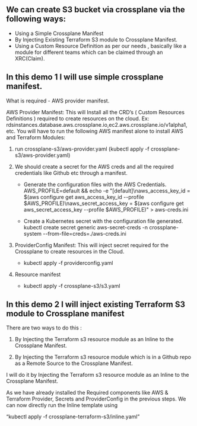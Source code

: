 ## We can create S3 bucket via crossplane via the following ways:

- Using a Simple Crossplane Manifest
- By Injecting Existing Terraform S3 module to Crossplane Manifest.
- Using a Custom Resource Definition as per our needs , basically like a module for different teams which can be claimed through an XRC(Claim).

## In this demo 1 I will use simple crossplane manifest. 

What is required - AWS provider manifest.

AWS Provider Manifest: This will Install all the CRD’s ( Custom Resources Definitions ) required to create resources on the cloud. Ex: rdsinstances.database.aws.crossplane.io,ec2.aws.crossplane.io/v1alpha1, etc.
You will have to run the following AWS manifest alone to install AWS and Terraform Modules:

1. run crossplane-s3/aws-provider.yaml (kubectl apply -f crossplane-s3/aws-provider.yaml)
2. We should create a secret for the AWS creds and all the required credentials like Github etc through a manifest.

    - Generate the configuration files with the AWS Credentials. 
    AWS_PROFILE=default && echo -e "[default]\naws_access_key_id = $(aws configure get aws_access_key_id --profile $AWS_PROFILE)\naws_secret_access_key = $(aws configure get aws_secret_access_key --profile $AWS_PROFILE)" > aws-creds.ini

    - Create a Kubernetes secret with the configuration file generated. 
    kubectl create secret generic aws-secret-creds -n crossplane-system --from-file=creds=./aws-creds.ini
3. ProviderConfig Manifest: This will inject secret required for the Crossplane to create resources in the Cloud.
    
    - kubectl apply -f providerconfig.yaml

4. Resource manifest 

    - kubectl apply -f crossplane-s3/s3.yaml

## In this demo 2 I will inject existing Terraform S3 module to Crossplane manifest 

There are two ways to do this :
1. By Injecting the Terraform s3 resource module as an Inline to the Crossplane Manifest.

2. By Injecting the Terraform s3 resource module which is in a Github repo as a Remote Source to the Crossplane Manifest.

I will do it by Injecting the Terraform s3 resource module as an Inline to the Crossplane Manifest.

As we have already installed the Required components like AWS & Terraform Provider, Secrets and ProviderConfig in the previous steps. We can now directly run the Inline template using

 “kubectl apply -f crossplane-terraform-s3/inline.yaml”

 